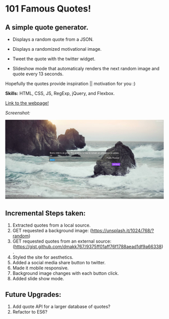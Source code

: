 # 101 Famous Quotes!

## A simple quote generator.
* Displays a random quote from a JSON.

* Displays a randomized motivational image.

* Tweet the quote with the twitter widget.

* Slideshow mode that automaticaly renders the next random image and quote every 13 seconds.

Hopefully the quotes provide inspiration || motivation for you :)

**Skills:** HTML, CSS, JS, RegExp, jQuery, and Flexbox.

[Link to the webpage!](http://peaceful-name.surge.sh/)

*Screenshot:*

![alt text](https://raw.githubusercontent.com/JamesScript7/random-quote-machine/master/images/screenshot.png)

## Incremental Steps taken:
1. Extracted quotes from a local source.
2. GET requested a background image:  (https://unsplash.it/1024/768/?random)
3. GET requested quotes from an external source: (https://gist.github.com/dmakk767/9375ff01aff76f1788aead1df9a66338).
4. Styled the site for aesthetics.
5. Added a social media share button to twitter.
6. Made it mobile responsive.
7. Background image changes with each button click.
8. Added slide show mode.

## Future Upgrades:
1. Add quote API for a larger database of quotes?
2. Refactor to ES6?
